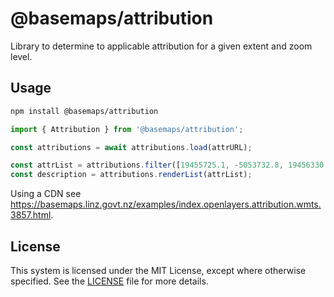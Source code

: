 # @basemaps/attribution

Library to determine to applicable attribution for a given extent and zoom level.

## Usage

```bash
npm install @basemaps/attribution
```

```js
import { Attribution } from '@basemaps/attribution';

const attributions = await attributions.load(attrURL);

const attrList = attributions.filter([19455725.1, -5053732.8, 19456330.7, -5053278.8], 17)));
const description = attributions.renderList(attrList);
```

Using a CDN see https://basemaps.linz.govt.nz/examples/index.openlayers.attribution.wmts.3857.html.

## License

This system is licensed under the MIT License, except where otherwise specified. See the [LICENSE](https://github.com/linz/basemaps/blob/master/LICENSE) file for more details.

